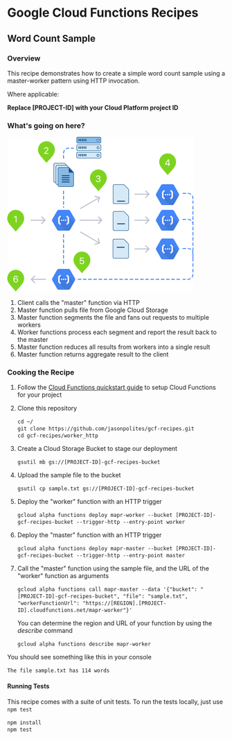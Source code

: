 # Google Cloud Functions Recipes
## Word Count Sample

### Overview
This recipe demonstrates how to create a simple word count sample using a master-worker pattern using HTTP invocation.  

Where applicable:

**Replace [PROJECT-ID] with your Cloud Platform project ID**

### What's going on here?

![Distributed Worker (HTTP)](images/readme.png "Distributed Worker (HTTP)")

1. 	Client calls the "master" function via HTTP
2.	Master function pulls file from Google Cloud Storage
3.	Master function segments the file and fans out requests to multiple workers
4.	Worker functions process each segment and report the result back to the master
5. 	Master function reduces all results from workers into a single result
6. 	Master function returns aggregate result to the client

### Cooking the Recipe
1.	Follow the [Cloud Functions quickstart guide](https://cloud.google.com/functions/quickstart) to setup Cloud Functions for your project

2.	Clone this repository

		cd ~/
		git clone https://github.com/jasonpolites/gcf-recipes.git
		cd gcf-recipes/worker_http
		
4. 	Create a Cloud Storage Bucket to stage our deployment

		gsutil mb gs://[PROJECT-ID]-gcf-recipes-bucket

4. 	Upload the sample file to the bucket

		gsutil cp sample.txt gs://[PROJECT-ID]-gcf-recipes-bucket

5.	Deploy the "worker" function with an HTTP trigger
	
		gcloud alpha functions deploy mapr-worker --bucket [PROJECT-ID]-gcf-recipes-bucket --trigger-http --entry-point worker

6. 	Deploy the "master" function with an HTTP trigger

		gcloud alpha functions deploy mapr-master --bucket [PROJECT-ID]-gcf-recipes-bucket --trigger-http --entry-point master
		
7. 	Call the "master" function using the sample file, and the URL of the "worker" function as arguments

		gcloud alpha functions call mapr-master --data '{"bucket": "[PROJECT-ID]-gcf-recipes-bucket", "file": "sample.txt", "workerFunctionUrl": "https://[REGION].[PROJECT-ID].cloudfunctions.net/mapr-worker"}'

	You can determine the region and URL of your function by using the *describe* command

		gcloud alpha functions describe mapr-worker
		
You should see something like this in your console
```
The file sample.txt has 114 words
```

#### Running Tests
This recipe comes with a suite of unit tests.  To run the tests locally, just use `npm test`

```
npm install
npm test
```